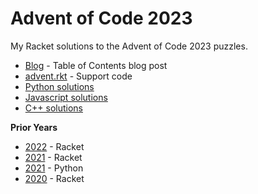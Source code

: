 # Advent of Code 2023

My Racket solutions to the Advent of Code 2023 puzzles.

* [Blog](https://blog.lojic.com/2023/11/30/advent-of-code-2023.html) - Table of Contents blog post
* [advent.rkt](./advent.rkt) - Support code
* [Python solutions](https://github.com/lojic/LearningPython/tree/master/advent-of-code-2023)
* [Javascript solutions](https://github.com/lojic/LearningJavascript/tree/master/advent-of-code-2023)
* [C++ solutions](https://github.com/lojic/LearningCPP/tree/master/advent-of-code-2023)

**Prior Years**

* [2022](../advent-of-code-2022/) - Racket
* [2021](../advent-of-code-2021/) - Racket
* [2021](https://github.com/lojic/LearningPython/tree/master/advent-of-code-2021) - Python
* [2020](../advent-of-code-2020/) - Racket
